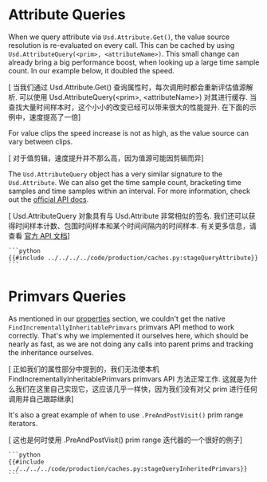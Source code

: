 # Attribute Queries <a name="attribute"></a>
When we query attribute via `Usd.Attribute.Get()`, the value source resolution is re-evaluated on every call.
This can be cached by using `Usd.AttributeQuery(<prim>, <attributeName>)`. This small change can already bring a big performance boost, when looking up a large time sample count. In our example below, it doubled the speed.

[ 当我们通过 Usd.Attribute.Get() 查询属性时，每次调用时都会重新评估值源解析. 可以使用 Usd.AttributeQuery(\<prim\>, \<attributeName\>) 对其进行缓存. 当查找大量时间样本时，这个小小的改变已经可以带来很大的性能提升. 在下面的示例中，速度提高了一倍]

For value clips the speed increase is not as high, as the value source can vary between clips.

[ 对于值剪辑，速度提升并不那么高，因为值源可能因剪辑而异]

The `Usd.AttributeQuery` object has a very similar signature to the `Usd.Attribute`. We can also get the time sample count, bracketing time samples and time samples within an interval.
For more information, check out the [official API docs](https://openusd.org/dev/api/class_usd_attribute_query.html).

[ Usd.AttributeQuery 对象具有与 Usd.Attribute 非常相似的签名. 我们还可以获得时间样本计数、包围时间样本和某个时间间隔内的时间样本. 有关更多信息，请查看 [官方 API 文档](https://openusd.org/dev/api/class_usd_attribute_query.html)]

~~~admonish info title=""
```python
{{#include ../../../../code/production/caches.py:stageQueryAttribute}}
```
~~~

# Primvars Queries <a name="primvars"></a>
As mentioned in our [properties](../../core/elements/property.md#reading-inherited-primvars) section, we couldn't get the native `FindIncrementallyInheritablePrimvars` primvars API method to work correctly. That's why we implemented it ourselves here, which should be nearly as fast, as we are not doing any calls into parent prims and tracking the inheritance ourselves.

[ 正如我们的属性部分中提到的，我们无法使本机 FindIncrementallyInheritablePrimvars primvars API 方法正常工作. 这就是为什么我们在这里自己实现它，这应该几乎一样快，因为我们没有对父 prim 进行任何调用并自己跟踪继承]

It's also a great example of when to use `.PreAndPostVisit()` prim range iterators.

[ 这也是何时使用 .PreAndPostVisit() prim range 迭代器的一个很好的例子]

~~~admonish info title=""
```python
{{#include ../../../../code/production/caches.py:stageQueryInheritedPrimvars}}
```
~~~